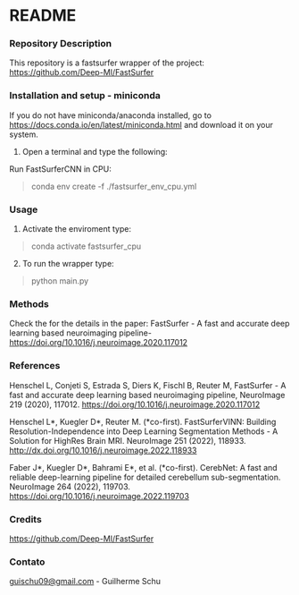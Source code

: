 
# README #

### Repository Description ###

This repository is a fastsurfer wrapper of the project: https://github.com/Deep-MI/FastSurfer

### Installation and setup - miniconda ###

If you do not have miniconda/anaconda installed, go to https://docs.conda.io/en/latest/miniconda.html and download it on your system.


1) Open a terminal and type the following:

Run FastSurferCNN in CPU:
> conda env create -f ./fastsurfer_env_cpu.yml 

### Usage ###

1) Activate the enviroment type:
> conda activate fastsurfer_cpu 

2) To run the wrapper type:
> python main.py

### Methods ###

Check the for the details in the paper: FastSurfer - A fast and accurate deep learning based neuroimaging pipeline- https://doi.org/10.1016/j.neuroimage.2020.117012

### References ###
Henschel L, Conjeti S, Estrada S, Diers K, Fischl B, Reuter M, FastSurfer - A fast and accurate deep learning based neuroimaging pipeline, NeuroImage 219 (2020), 117012. https://doi.org/10.1016/j.neuroimage.2020.117012

Henschel L*, Kuegler D*, Reuter M. (*co-first). FastSurferVINN: Building Resolution-Independence into Deep Learning Segmentation Methods - A Solution for HighRes Brain MRI. NeuroImage 251 (2022), 118933. http://dx.doi.org/10.1016/j.neuroimage.2022.118933

Faber J*, Kuegler D*, Bahrami E*, et al. (*co-first). CerebNet: A fast and reliable deep-learning pipeline for detailed cerebellum sub-segmentation. NeuroImage 264 (2022), 119703. https://doi.org/10.1016/j.neuroimage.2022.119703


### Credits ###
https://github.com/Deep-MI/FastSurfer


### Contato ###
guischu09@gmail.com - Guilherme Schu

